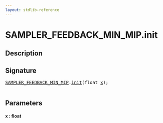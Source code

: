 ```yaml
---
layout: stdlib-reference
---
```


# SAMPLER\_FEEDBACK\_MIN\_MIP\.init

## Description





## Signature 

<pre>
<a href="../types/sampler_feedback_min_mip-012345689abcdefhijlmn/index.html" class="code_type">SAMPLER_FEEDBACK_MIN_MIP</a>.<a href="init.html">init</a>(<span class="code_keyword">float</span> <a href="init.html#decl-x" class="code_param">x</a>);

</pre>

## Parameters

####  <a id="decl-x"></a>x  : float

